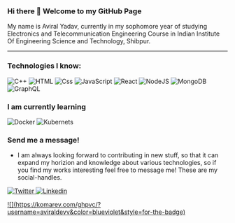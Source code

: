 ### Hi there 👋 Welcome to my GitHub Page

My name is Aviral Yadav, currently in my sophomore year of studying Electronics and Telecommunication Engineering Course in Indian Institute Of Engineering Science and Technology, Shibpur.

---

### Technologies I know:
<p>
    <img alt="C++" src="https://img.shields.io/badge/C++-00599C?logo=c%2B%2B&logoColor=white&style=for-the-badge" />  
  <img alt="HTML" src="https://img.shields.io/badge/HTML-E34F26?logo=html5&logoColor=white&style=for-the-badge" />
  <img alt="Css" src="https://img.shields.io/badge/CSS-1572B6?logo=css3&logoColor=white&style=for-the-badge" />
  <img alt="JavaScript" src="https://img.shields.io/badge/JavaScript-F7DF1E?logo=javascript&logoColor=white&style=for-the-badge" />
  <img alt="React" src="https://img.shields.io/badge/React-61DAFB?logo=react&logoColor=white&style=for-the-badge" />
  <img alt="NodeJS" src="https://img.shields.io/badge/Node.js-339933?logo=node.js&logoColor=white&style=for-the-badge" />
  <img alt="MongoDB" src="https://img.shields.io/badge/MongoDB-47A248?logo=mongodb&logoColor=white&style=for-the-badge" />
  <img alt="GraphQL" src="https://img.shields.io/badge/GraphQL-E10098?logo=graphql&logoColor=white&style=for-the-badge" />
</p>

### I am currently learning
<p>
  <img alt="Docker" src="https://img.shields.io/badge/DOCKER-37A1F0?logo=docker&logoColor=white&style=for-the-badge" />
  <img alt="Kubernets" src="https://img.shields.io/badge/kubernetes-306BDF?logo=kubernetes&logoColor=white&style=for-the-badge"/>  
   
</p>

### Send me a message!
- I am always looking forward to contributing in new stuff, so that it can expand my horizion and knowledge about various technologies, so if you find my works interesting feel free to message me! These are my social-handles.
<p>
    <a href = "https://twitter.com/aviral_ydv ">
     <img alt="Twitter" src="https://img.shields.io/badge/Twitter-1DA1F2?logo=twitter&logoColor=white&style=for-the-badge" />
   <a href="https://www.linkedin.com/in/aviral-yadav-62a7521a6/">
    <img alt="Linkedin" src="https://img.shields.io/badge/linkedin-0077B5?logo=linkedin&logoColor=white&style=for-the-badge" />     
</p>

<p>
![](https://komarev.com/ghpvc/?username=aviraldevv&color=blueviolet&style=for-the-badge)
</p>


<!--
**aviraldevv/aviraldevv** is a ✨ _special_ ✨ repository because its `README.md` (this file) appears on your GitHub profile.

Here are some ideas to get you started:

- 🔭 I’m currently working on ...
- 🌱 I’m currently learning ...
- 👯 I’m looking to collaborate on ...
- 🤔 I’m looking for help with ...
- 💬 Ask me about ...
- 📫 How to reach me: ...
- 😄 Pronouns: ...
- ⚡ Fun fact: ...
-->
